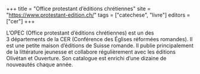 +++
title = "Office protestant d’éditions chrétiennes"
site = "https://www.protestant-edition.ch/"
tags = ["catechese", "livre"]
editors = ["cer"]
+++

L’OPEC (Office protestant d’éditions chrétiennes) est un des 3 départements de la CER (Conférence des Églises réformées romandes). Il est une petite maison d’éditions de Suisse romande. Il publie principalement de la littérature jeunesse et collabore régulièrement avec les éditions Olivétan et Ouverture. Son catalogue est enrichi d’une dizaine de nouveautés chaque année.
